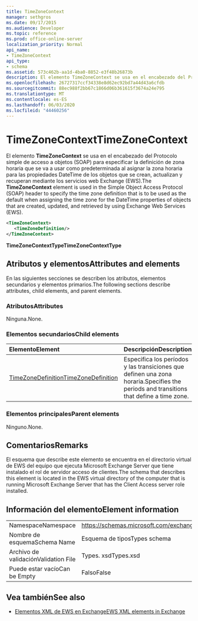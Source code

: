 ```yaml
---
title: TimeZoneContext
manager: sethgros
ms.date: 09/17/2015
ms.audience: Developer
ms.topic: reference
ms.prod: office-online-server
localization_priority: Normal
api_name:
- TimeZoneContext
api_type:
- schema
ms.assetid: 573c462b-aa1d-4ba0-8852-e3f48b26873b
description: El elemento TimeZoneContext se usa en el encabezado del Protocolo simple de acceso a objetos (SOAP) para especificar la definición de zona horaria que se va a usar como predeterminada al asignar la zona horaria para las propiedades DateTime de los objetos que se crean, actualizan y recuperan mediante los servicios web Exchange (EWS).
ms.openlocfilehash: 26727317ccf34338e8d62ec92bd7a44d43a6cfdb
ms.sourcegitcommit: 88ec988f2bb67c1866d06b361615f3674a24e795
ms.translationtype: MT
ms.contentlocale: es-ES
ms.lasthandoff: 06/03/2020
ms.locfileid: "44460256"
---
```

# <a name="timezonecontext"></a><span data-ttu-id="e90da-103">TimeZoneContext</span><span class="sxs-lookup"><span data-stu-id="e90da-103">TimeZoneContext</span></span>

<span data-ttu-id="e90da-104">El elemento **TimeZoneContext** se usa en el encabezado del Protocolo simple de acceso a objetos (SOAP) para especificar la definición de zona horaria que se va a usar como predeterminada al asignar la zona horaria para las propiedades DateTime de los objetos que se crean, actualizan y recuperan mediante los servicios web Exchange (EWS).</span><span class="sxs-lookup"><span data-stu-id="e90da-104">The **TimeZoneContext** element is used in the Simple Object Access Protocol (SOAP) header to specify the time zone definition that is to be used as the default when assigning the time zone for the DateTime properties of objects that are created, updated, and retrieved by using Exchange Web Services (EWS).</span></span> 
  
```xml
<TimeZoneContext>
   <TimeZoneDefinition/>
</TimeZoneContext>
```

 <span data-ttu-id="e90da-105">**TimeZoneContextType**</span><span class="sxs-lookup"><span data-stu-id="e90da-105">**TimeZoneContextType**</span></span>
## <a name="attributes-and-elements"></a><span data-ttu-id="e90da-106">Atributos y elementos</span><span class="sxs-lookup"><span data-stu-id="e90da-106">Attributes and elements</span></span>

<span data-ttu-id="e90da-107">En las siguientes secciones se describen los atributos, elementos secundarios y elementos primarios.</span><span class="sxs-lookup"><span data-stu-id="e90da-107">The following sections describe attributes, child elements, and parent elements.</span></span>
  
### <a name="attributes"></a><span data-ttu-id="e90da-108">Atributos</span><span class="sxs-lookup"><span data-stu-id="e90da-108">Attributes</span></span>

<span data-ttu-id="e90da-109">Ninguna.</span><span class="sxs-lookup"><span data-stu-id="e90da-109">None.</span></span>
  
### <a name="child-elements"></a><span data-ttu-id="e90da-110">Elementos secundarios</span><span class="sxs-lookup"><span data-stu-id="e90da-110">Child elements</span></span>

|<span data-ttu-id="e90da-111">**Elemento**</span><span class="sxs-lookup"><span data-stu-id="e90da-111">**Element**</span></span>|<span data-ttu-id="e90da-112">**Descripción**</span><span class="sxs-lookup"><span data-stu-id="e90da-112">**Description**</span></span>|
|:-----|:-----|
|[<span data-ttu-id="e90da-113">TimeZoneDefinition</span><span class="sxs-lookup"><span data-stu-id="e90da-113">TimeZoneDefinition</span></span>](timezonedefinition.md) <br/> |<span data-ttu-id="e90da-114">Especifica los períodos y las transiciones que definen una zona horaria.</span><span class="sxs-lookup"><span data-stu-id="e90da-114">Specifies the periods and transitions that define a time zone.</span></span>  <br/> |
   
### <a name="parent-elements"></a><span data-ttu-id="e90da-115">Elementos principales</span><span class="sxs-lookup"><span data-stu-id="e90da-115">Parent elements</span></span>

<span data-ttu-id="e90da-116">Ninguno.</span><span class="sxs-lookup"><span data-stu-id="e90da-116">None.</span></span>
  
## <a name="remarks"></a><span data-ttu-id="e90da-117">Comentarios</span><span class="sxs-lookup"><span data-stu-id="e90da-117">Remarks</span></span>

<span data-ttu-id="e90da-118">El esquema que describe este elemento se encuentra en el directorio virtual de EWS del equipo que ejecuta Microsoft Exchange Server que tiene instalado el rol de servidor acceso de clientes.</span><span class="sxs-lookup"><span data-stu-id="e90da-118">The schema that describes this element is located in the EWS virtual directory of the computer that is running Microsoft Exchange Server that has the Client Access server role installed.</span></span>
  
## <a name="element-information"></a><span data-ttu-id="e90da-119">Información del elemento</span><span class="sxs-lookup"><span data-stu-id="e90da-119">Element information</span></span>

|||
|:-----|:-----|
|<span data-ttu-id="e90da-120">Namespace</span><span class="sxs-lookup"><span data-stu-id="e90da-120">Namespace</span></span>  <br/> |https://schemas.microsoft.com/exchange/services/2006/types  <br/> |
|<span data-ttu-id="e90da-121">Nombre de esquema</span><span class="sxs-lookup"><span data-stu-id="e90da-121">Schema Name</span></span>  <br/> |<span data-ttu-id="e90da-122">Esquema de tipos</span><span class="sxs-lookup"><span data-stu-id="e90da-122">Types schema</span></span>  <br/> |
|<span data-ttu-id="e90da-123">Archivo de validación</span><span class="sxs-lookup"><span data-stu-id="e90da-123">Validation File</span></span>  <br/> |<span data-ttu-id="e90da-124">Types. xsd</span><span class="sxs-lookup"><span data-stu-id="e90da-124">Types.xsd</span></span>  <br/> |
|<span data-ttu-id="e90da-125">Puede estar vacío</span><span class="sxs-lookup"><span data-stu-id="e90da-125">Can be Empty</span></span>  <br/> |<span data-ttu-id="e90da-126">Falso</span><span class="sxs-lookup"><span data-stu-id="e90da-126">False</span></span>  <br/> |
   
## <a name="see-also"></a><span data-ttu-id="e90da-127">Vea también</span><span class="sxs-lookup"><span data-stu-id="e90da-127">See also</span></span>



- [<span data-ttu-id="e90da-128">Elementos XML de EWS en Exchange</span><span class="sxs-lookup"><span data-stu-id="e90da-128">EWS XML elements in Exchange</span></span>](ews-xml-elements-in-exchange.md)

